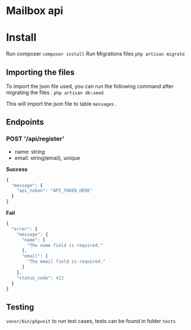 # Mailbox api

# Install
Run composer
`composer install`
Run Migrations files
`php artisan migrate`

## Importing the files
To import the json file used, you can run the following command after migrating the files .
`php artisan db:seed`

This will import the json file to table `messages` . 

## Endpoints
### POST '/api/register'
- name: string
- email: string(email), unique

**Success**
```javascript
{
  "message": {
    "api_token": "API_TOKEN_HERE"
  }
}
```
**Fail**
```javascript
{
  "error": {
    "message": {
      "name": [
        "The name field is required."
      ],
      "email": [
        "The email field is required."
      ]
    },
    "status_code": 422
  }
}
```



## Testing
`venor/bin/phpunit` to run test cases, tests can be found in folder `tests`